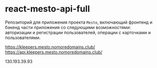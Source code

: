 # react-mesto-api-full
Репозиторий для приложения проекта `Mesto`, включающий фронтенд и бэкенд части приложения со следующими возможностями: авторизации и регистрации пользователей, операции с карточками и пользователями.
  
https://kleepers.mesto.nomoredomains.club/
https://api.kleepers.mesto.nomoredomains.club/

130.193.39.93
